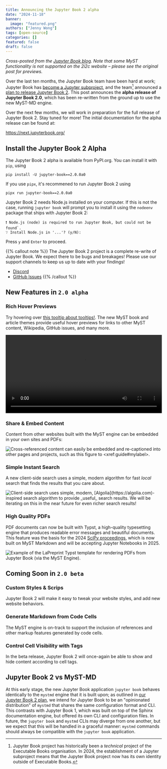 ```yaml
---
title: Announcing the Jupyter Book 2 alpha
date: "2024-11-18"
banner:
  image: "featured.png"
authors: ["Jenny Wong"]
tags: [open-source]
categories: []
featured: false
draft: false
---
```


*Cross-posted from the [Jupyter Book blog](blog.jupyterbook.org/). Note that some MyST functionality is not supported on the 2i2c website – please see the original post for previews.*

Over the last ten months, the Jupyter Book team have been hard at work; Jupyter Book has [become a Jupyter subproject](https://github.com/jupyter/governance/pull/229), and the team[^jb-eb] announced a [plan to release Jupyter Book 2][plan]. This post announces the **alpha release of Jupyter Book 2.0**, which has been re-written from the ground up to use the new MyST-MD engine.

Over the next few months, we will work in preparation for the full release of Jupyter Book 2. Stay tuned for more! The initial documentation for the alpha release can be found at:

<https://next.jupyterbook.org/>

## Install the Jupyter Book 2 Alpha

The Jupyter Book 2 alpha is available from PyPI.org. You can install it with `pip`, using

```shell
pip install -U jupyter-book==2.0.0a0
```

If you use `pipx`, it's recommened to run Jupyter Book 2 using

```shell
pipx run jupyter-book==2.0.0a0
```

Jupyter Book 2 needs Node.js installed on your computer. If this is not the case, running `jupyter book` will prompt you to install it using the `nodeenv` package that ships with Jupyter Book 2:

```
❗ Node.js (node) is required to run Jupyter Book, but could not be found`.
❔ Install Node.js in '...'? (y/N):
```

Press `y` and `Enter` to proceed.

{{% callout note %}}
The Jupyter Book 2 project is a complete re-write of Jupyter Book. We expect there to be bugs and breakages! Please use our support channels to keep us up to date with your findings!

- [Discord](https://discord.mystmd.org/)
- [GitHub Issues](https://github.com/jupyter-book/jupyter-book/issues/new?template=prerelease.yml)
{{% /callout %}}

## New Features in `2.0 alpha`

### Rich Hover Previews

Try hovering over [this tooltip about tooltips!](https://en.wikipedia.org/wiki/Tooltip). The new MyST book and article themes provide useful hover previews for links to other MyST content, Wikipedia, GitHub issues, and many more.

<video width="100%" autoplay>
    <source src="https://github.com/jupyter-book/blog/raw/refs/heads/main/media/hover-previews.mp4" type="video/mp4">
</video>

### Share & Embed Content

Content from other websites built with the MyST engine can be embedded in your own sites and PDFs:

![](https://cdn.curvenote.com/0192bff5-9c9d-722f-92bf-e702aa8e1f46/public/c8830546aa82907becb6cd46c414a80c.webp "Cross-referenced content can easily be embedded and re-captioned into other pages and projects, such as this figure to <xref:guide#mylabel>.")

### Simple Instant Search

A new client-side search uses a simple, modern algorithm for fast _local_ search that finds the results that you care about.

![](https://github.com/jupyter-book/blog/blob/main/media/search.png?raw=true "Client-side search uses simple, modern, [Algolia](https://algolia.com)-inspired search algorithm to provide _useful_ search results. We will be iterating on this in the near future for even richer search results!") 

### High Quality PDFs

PDF documents can now be built with Typst, a high-quality typesetting engine that produces readable error messages and beautiful documents. This feature was the basis for the 2024 [SciPy proceedings][proceedings], which is now built on MyST Markdown and will be accepting Jupyter Notebooks in 2025.

![](https://raw.githubusercontent.com/rowanc1/LaPreprint/68f5ccbf1e1e26819149bcea1d547dfdfc5ceecd/example/files/screenshot.png "Example of the LaPreprint Typst template for rendering PDFs from Jupyter Book (via the MyST Engine).")

## Coming Soon in `2.0 beta`

### Custom Styles & Scrips

Jupyter Book 2 will make it easy to tweak your website styles, and add new website behaviors.

### Generate Markdown from Code Cells

The MyST engine is on-track to support the inclusion of references and other markup features generated by code cells.

### Control Cell Visibility with Tags

In the beta release, Jupyter Book 2 will once-again be able to show and hide content according to cell tags.

## Jupyter Book 2 vs MyST-MD

At this early stage, the new Jupyter Book application `jupyter book` behaves identically to the `mystmd` engine that it is built upon; as outlined in [our Jupyter Book 2 plan][plan], we intend for Jupyter Book to be an "opinionated distribution" of `mystmd` that shares the same configuration format and CLI. This contrasts with Jupyter Book 1, which was built on top of the Sphinx documentation engine, but offered its own CLI and configuration files. In future, the `jupyter book` and `mystmd` CLIs may diverge from one another, but we expect that this will be handled in a graceful manner: `mystmd` commands should always be compatible with the `jupyter book` application.

[proceedings]: https://proceedings.scipy.org
[plan]: https://executablebooks.org/en/latest/blog/2024-05-20-jupyter-book-myst/

[^jb-eb]: Jupyter Book project has historically been a _technical_ project of the Executable Books organisation. In 2024, the establishment of a Jupyter subproject means that the Jupyter Book project now has its own identity outside of Executable Books.
